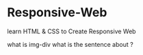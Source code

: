 # Responsive-Web
learn HTML &amp; CSS to Create Responsive Web


what is img-div what is the sentence about ?

